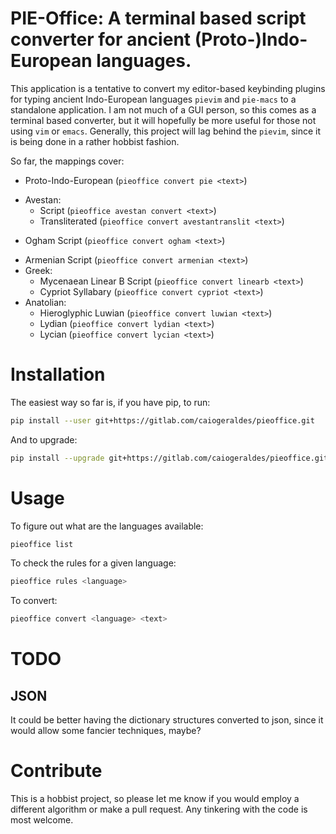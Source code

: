 # PIE-Office: A terminal based script converter for ancient (Proto-)Indo-European languages.

This application is a tentative to convert my editor-based keybinding plugins for typing ancient Indo-European languages `pievim` and `pie-macs` to a standalone application.
I am not much of a GUI person, so this comes as a terminal based converter, but it will hopefully be more useful for those not using `vim` or `emacs`.
Generally, this project will lag behind the `pievim`, since it is being done in a rather hobbist fashion.

So far, the mappings cover:
 - Proto-Indo-European (`pieoffice convert pie <text>`)
 <!-- - Vedic: Harvard-Kyoto transliteration to IAST (autoload/ie/vedichk.vim) -->
 <!-- - Old Persian Cuneiform (autoload/ie/oldpersian.vim) -->
 - Avestan:
     - Script (`pieoffice avestan convert <text>`)
     - Transliterated (`pieoffice convert avestantranslit <text>`)
 <!-- - Old Church Slavonic Glagolitic (glagolitic) -->
 <!-- - Oscan Script (autoload/ie/oscan.vim) -->
 - Ogham Script (`pieoffice convert ogham <text>`)
 <!-- - Gothic (autoload/ie/gothic.vim) -->
 - Armenian Script (`pieoffice convert armenian <text>`)
 - Greek:
    <!-- - Polytonic Greek (autoload/ie/polytonicgreek.vim) -->
    - Mycenaean Linear B Script (`pieoffice convert linearb <text>`)
    - Cypriot Syllabary (`pieoffice convert cypriot <text>`)
 - Anatolian:
    - Hieroglyphic Luwian (`pieoffice convert luwian <text>`)
    - Lydian (`pieoffice convert lydian <text>`)
    - Lycian (`pieoffice convert lycian <text>`)
    <!-- - Carian (autoload/ie/carian.vim) -->

# Installation

The easiest way so far is, if you have pip, to run:

```bash
pip install --user git+https://gitlab.com/caiogeraldes/pieoffice.git
```

And to upgrade:

```bash
pip install --upgrade git+https://gitlab.com/caiogeraldes/pieoffice.git
```

# Usage

To figure out what are the languages available:

```bash
pieoffice list
```

To check the rules for a given language:

```bash
pieoffice rules <language>
```

To convert:

```bash
pieoffice convert <language> <text>
```

# TODO

## JSON

It could be better having the dictionary structures converted to json, since it would allow some fancier techniques, maybe?

# Contribute

This is a hobbist project, so please let me know if you would employ a different algorithm or make a pull request.
Any tinkering with the code is most welcome.

